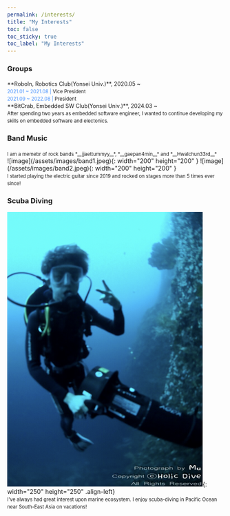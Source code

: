 ```yaml
---
permalink: /interests/
title: "My Interests"
toc: false
toc_sticky: true
toc_label: "My Interests"
---
```

### Groups
<span style="font-size:0.9em;">
**RoboIn, Robotics Club(Yonsei Univ.)**, 2020.05 ~ <br>
</span>
<span style="font-size:0.8em;">
<span style="color:#4993FE">2021.01 ~ 2021.08 |</span> Vice President<br>
<span style="color:#4993FE">2021.09 ~ 2022.08 |</span> President<br>
</span>

<span style="font-size:0.9em;">
**BitCrab, Embedded SW Club(Yonsei Univ.)**, 2024.03 ~ <br>
</span>
<span style="font-size:0.8em;">
After spending two years as embedded software engineer, I wanted to continue developing my skills on embedded software and electonics.
</span>

### Band Music
<span style="font-size:0.8em;">
I am a memebr of rock bands *__jjaettummyy__*, *__gaepan4min__* and *__Hwalchun33rd__* 
</span>
<br>
![image](/assets/images/band1.jpeg){: width="200" height="200" }
![image](/assets/images/band2.jpeg){: width="200" height="200" }
<br><span style="font-size:0.8em;">I started playing the electric guitar since 2019 and rocked on stages more than 5 times ever since!</span>

### Scuba Diving
![image](/assets/images/diver.png){: width="250" height="250" .align-left}<br>
<span style="font-size:0.8em;">
I've always had great interest upon marine ecosystem. I enjoy scuba-diving in Pacific Ocean near South-East Asia on vacations!
</span>
